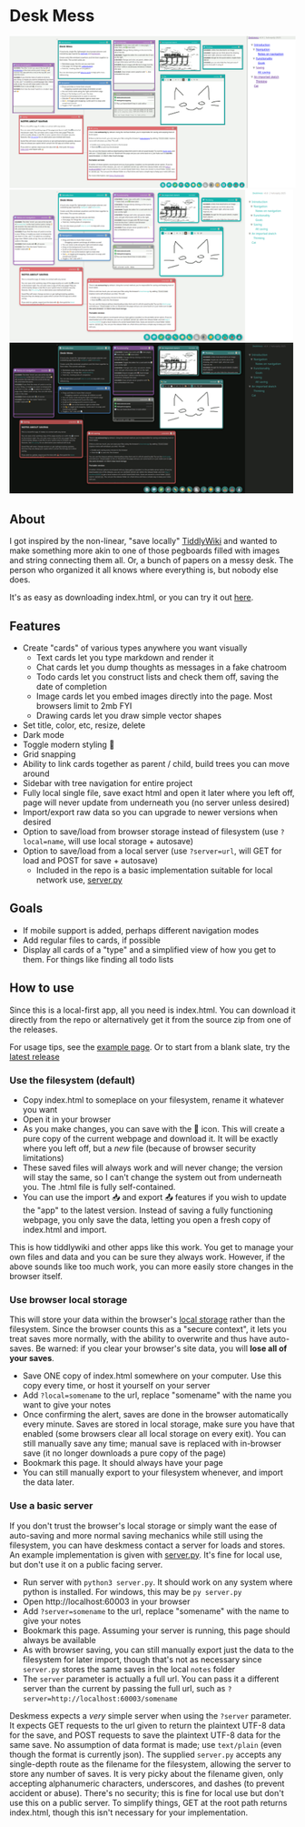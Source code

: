 # Desk Mess

<img alt="v0.8 screenshot" src="screenshots/v0.8.png">
<img alt="v0.8 modern screenshot" src="screenshots/v0.8m.png" width="500">
<img alt="v0.8 modern darkmode screenshot" src="screenshots/v0.8md.png" width="500">

## About

I got inspired by the non-linear, "save locally" [TiddlyWiki](https://tiddlywiki.com/)
and wanted to make something more akin to one of those pegboards filled
with images and string connecting them all. Or, a bunch of papers on a messy
desk. The person who organized it all knows where everything is, but
nobody else does.

It's as easy as downloading index.html, or you can try it out [here](https://haloopdy.com/deskmess).

## Features

- Create "cards" of various types anywhere you want visually
  - Text cards let you type markdown and render it
  - Chat cards let you dump thoughts as messages in a fake chatroom
  - Todo cards let you construct lists and check them off, saving the date of completion
  - Image cards let you embed images directly into the page. Most browsers limit to 2mb FYI
  - Drawing cards let you draw simple vector shapes
- Set title, color, etc, resize, delete
- Dark mode
- Toggle modern styling 🤔
- Grid snapping
- Ability to link cards together as parent / child, build trees you can move around
- Sidebar with tree navigation for entire project
- Fully local single file, save exact html and open it later where you left off,
  page will never update from underneath you (no server unless desired)
- Import/export raw data so you can upgrade to newer versions when desired
- Option to save/load from browser storage instead of filesystem (use `?local=name`, will use local storage + autosave)
- Option to save/load from a local server (use `?server=url`, will GET for load and POST for save + autosave)
  - Included in the repo is a basic implementation suitable for local network use, [server.py](server.py)

## Goals

- If mobile support is added, perhaps different navigation modes
- Add regular files to cards, if possible
- Display all cards of a "type" and a simplified view of how you get to them.
  For things like finding all todo lists

## How to use

Since this is a local-first app, all you need is index.html. You can download it directly from the
repo or alternatively get it from the source zip from one of the releases.

For usage tips, see the [example page](https://haloopdy.com/deskmess). Or to start
from a blank slate, try the [latest release](https://haloopdy.com/deskmess/deskmess.html)

### Use the filesystem (default)
- Copy index.html to someplace on your filesystem, rename it whatever you want
- Open it in your browser
- As you make changes, you can save with the 💾 icon. This will create a pure copy of the current webpage and download it. It will be exactly where you left off, but a _new_ file (because of browser security limitations)
- These saved files will always work and will never change; the version will stay the same, so I can't change the system out from underneath you. The .html file is fully self-contained.
- You can use the import 📥 and export 📤 features if you wish to update the "app" to the latest version. Instead of saving a fully functioning webpage, you only save the data, letting you open a fresh copy of index.html and import.

This is how tiddlywiki and other apps like this work. You get to manage your own files and data and you can be sure they always work. However, if the above sounds like too much work, you can more easily store changes in the browser itself.

### Use browser local storage
This will store your data within the browser's [local storage](https://developer.mozilla.org/en-US/docs/Web/API/IndexedDB_API)
rather than the filesystem. Since the browser counts this as a "secure context", it lets you treat saves more normally,
with the ability to overwrite and thus have auto-saves. Be warned: if you clear your browser's site data, you will
**lose all of your saves**.
- Save ONE copy of index.html somewhere on your computer. Use this copy every time, or host it yourself on your server
- Add `?local=somename` to the url, replace "somename" with the name you want to give your notes
- Once confirming the alert, saves are done in the browser automatically every minute. Saves are stored in local storage, make sure you have that enabled (some browsers clear all local storage on every exit). You can still manually save any time; manual save is replaced with in-browser save (it no longer downloads a pure copy of the page)
- Bookmark this page. It should always have your page
- You can still manually export to your filesystem whenever, and import the data later.

### Use a basic server
If you don't trust the browser's local storage or simply want the ease of auto-saving and more normal saving
mechanics while still using the filesystem, you can have deskmess contact a server for loads and stores.
An example implementation is given with [server.py](server.py). It's fine for local use, but don't use it on a public facing server.
- Run server with `python3 server.py`. It should work on any system where python is installed. For windows,
  this may be `py server.py`
- Open http://localhost:60003 in your browser
- Add `?server=somename` to the url, replace "somename" with the name to give your notes
- Bookmark this page. Assuming your server is running, this page should always be available
- As with browser saving, you can still manually export just the data to the filesystem for later import, though
  that's not as necessary since `server.py` stores the same saves in the local `notes` folder
- The `server` parameter is actually a full url. You can pass it a different server than the current
  by passing the full url, such as `?server=http://localhost:60003/somename`

Deskmess expects a *very* simple server when using the `?server` parameter. It expects GET requests to the url
given to return the plaintext UTF-8 data for the save, and POST requests to save the plaintext UTF-8 data
for the same save. No assumption of data format is made; use `text/plain` (even though the format is currently
json). The supplied `server.py` accepts any single-depth route as the filename for the filesystem, allowing
the server to store any number of saves. It is very picky about the filename given, only accepting alphanumeric
characters, underscores, and dashes (to prevent accident or abuse). There's no security; this is fine for local
use but don't use this on a public server. To simplify things, GET at the root path returns index.html,
though this isn't necessary for your implementation.

